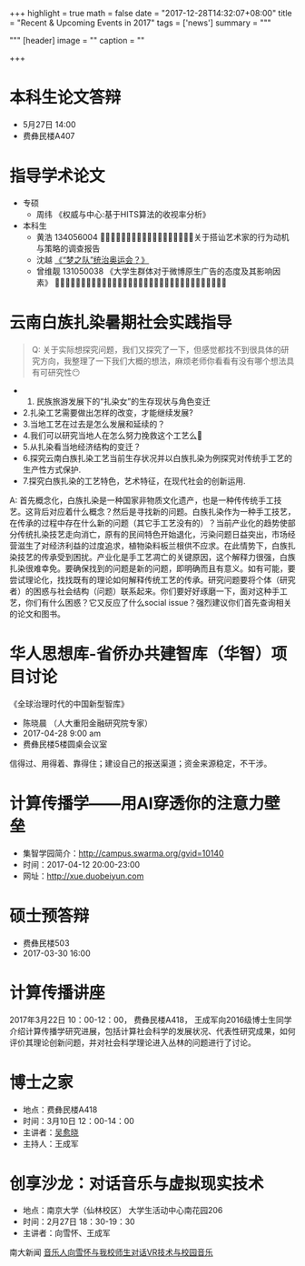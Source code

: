 +++
highlight = true
math = false
date = "2017-12-28T14:32:07+08:00"
title = "Recent & Upcoming Events in 2017"
tags = ['news']
summary = """

"""
[header]
  image = ""
  caption = ""

+++

# 本科生论文答辩

- 5月27日 14:00
- 费彝民楼A407

# 指导学术论文
- 专硕
  - 周纬 《权威与中心:基于HITS算法的收视率分析》
- 本科生
  - 黄浩 134056004 􏴃􏳤􏱼􏱽􏱾􏱿􏲀􏲄􏲁􏱴􏲅􏲆􏳓􏳔􏳕􏲄􏲯􏲰关于搭讪艺术家的行为动机与策略的调查报告
  - 沈越 [《“梦之队”统治奥运会？》](https://data-journalism.github.io/olympic/index.html)
  - 曾维靓 131050038 《大学生群体对于微博原生广告的态度及其影响因素》
 􏴊􏴋􏴃􏳤􏱼􏱽􏱾􏱿􏲀􏲄􏲁􏱴􏲅􏲆􏳓􏳔􏳕􏲄􏲯􏲰􏴃􏳤􏱼􏱽􏱾􏱿􏲀􏲄􏲁􏱴􏲅􏲆􏳓
# 云南白族扎染暑期社会实践指导

> Q: 关于实际想探究问题，我们又探究了一下，但感觉都找不到很具体的研究方向，我整理了一下我们大概的想法，麻烦老师你看看有没有哪个想法具有可研究性😶

- 1. 民族旅游发展下的“扎染女”的生存现状与角色变迁
- 2.扎染工艺需要做出怎样的改变，才能继续发展?
- 3.当地工艺在过去是怎么发展和延续的？
- 4.我们可以研究当地人在怎么努力挽救这个工艺么
- 5.从扎染看当地经济结构的变迁？
- 6.探究云南白族扎染工艺当前生存状况并以白族扎染为例探究对传统手工艺的生产性方式保护.
- 7.探究白族扎染的工艺特色，艺术特征，在现代社会的创新运用.

A: 首先概念化，白族扎染是一种国家非物质文化遗产，也是一种传传统手工技艺。这背后对应着什么概念？然后是寻找新的问题。白族扎染作为一种手工技艺，在传承的过程中存在什么新的问题（其它手工艺没有的）？当前产业化的趋势使部分传统扎染技艺走向消亡，原有的民间特色开始退化，污染问题日益突出，市场经营滋生了对经济利益的过度追求，植物染料板兰根供不应求。在此情势下，白族扎染技艺的传承受到困扰。产业化是手工艺凋亡的关键原因，这个解释力很强，白族扎染很难幸免。要确保找到的问题是新的问题，即明确而且有意义。如有可能，要尝试理论化，找找既有的理论如何解释传统工艺的传承。研究问题要将个体（研究者）的困惑与社会结构（问题）联系起来。你们要好好琢磨一下，面对这种手工艺，你们有什么困惑？它又反应了什么social issue？强烈建议你们首先查询相关的论文和图书。

# 华人思想库-省侨办共建智库（华智）项目讨论

《全球治理时代的中国新型智库》

- 陈晓晨 （人大重阳金融研究院专家）
- 2017-04-28 9:00 am
- 费彝民楼5楼圆桌会议室

信得过、用得着、靠得住；建设自己的报送渠道；资金来源稳定，不干涉。


# 计算传播学——用AI穿透你的注意力壁垒

- 集智学园简介：http://campus.swarma.org/gvid=10140
- 时间：2017-04-12 20:00-23:00
- 网址：http://xue.duobeiyun.com


# 硕士预答辩

- 费彝民楼503
- 2017-03-30 16:00

# 计算传播讲座

2017年3月22日 10：00-12：00， 费彝民楼A418， 王成军向2016级博士生同学介绍计算传播学研究进展，包括计算社会科学的发展状况、代表性研究成果，如何评价其理论创新问题，并对社会科学理论进入丛林的问题进行了讨论。

# 博士之家
- 地点：费彝民楼A418
- 时间：3月10日 12：00-14：00
- 主讲者：[吴愈晓](http://sociology.nju.edu.cn/teacher/social/quanzhi/350.html)
- 主持人：王成军

# 创享沙龙：对话音乐与虚拟现实技术

- 地点：南京大学（仙林校区） 大学生活动中心南花园206
- 时间：2月27日 18：30-19：30
- 主讲者：向雪怀、王成军

南大新闻 [音乐人向雪怀与我校师生对话VR技术与校园音乐
](http://news.nju.edu.cn/show_article_4_45010)
